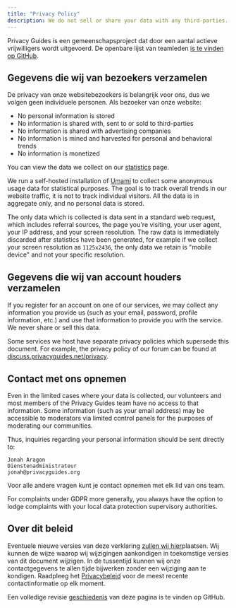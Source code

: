 ```yaml
---
title: "Privacy Policy"
description: We do not sell or share your data with any third-parties.
---
```


Privacy Guides is een gemeenschapsproject dat door een aantal actieve vrijwilligers wordt uitgevoerd. De openbare lijst van teamleden [is te vinden op GitHub](https://github.com/orgs/privacyguides/people).

## Gegevens die wij van bezoekers verzamelen

De privacy van onze websitebezoekers is belangrijk voor ons, dus we volgen geen individuele personen. Als bezoeker van onze website:

- No personal information is stored
- No information is shared with, sent to or sold to third-parties
- No information is shared with advertising companies
- No information is mined and harvested for personal and behavioral trends
- No information is monetized

You can view the data we collect on our [statistics](statistics.md) page.

We run a self-hosted installation of [Umami](https://umami.is) to collect some anonymous usage data for statistical purposes. The goal is to track overall trends in our website traffic, it is not to track individual visitors. All the data is in aggregate only, and no personal data is stored.

The only data which is collected is data sent in a standard web request, which includes referral sources, the page you're visiting, your user agent, your IP address, and your screen resolution. The raw data is immediately discarded after statistics have been generated, for example if we collect your screen resolution as `1125x2436`, the only data we retain is "mobile device" and not your specific resolution.

## Gegevens die wij van account houders verzamelen

If you register for an account on one of our services, we may collect any information you provide us (such as your email, password, profile information, etc.) and use that information to provide you with the service. We never share or sell this data.

Some services we host have separate privacy policies which supersede this document. For example, the privacy policy of our forum can be found at [discuss.privacyguides.net/privacy](https://discuss.privacyguides.net/privacy).

## Contact met ons opnemen

Even in the limited cases where your data is collected, our volunteers and most members of the Privacy Guides team have no access to that information. Some information (such as your email address) may be accessible to moderators via limited control panels for the purposes of moderating our communities.

Thus, inquiries regarding your personal information should be sent directly to:

```text
Jonah Aragon
Dienstenadministrateur
jonah@privacyguides.org
```

Voor alle andere vragen kunt je contact opnemen met elk lid van ons team.

For complaints under GDPR more generally, you always have the option to lodge complaints with your local data protection supervisory authorities.

## Over dit beleid

Eventuele nieuwe versies van deze verklaring [zullen wij hier](privacy-policy.md)plaatsen. Wij kunnen de wijze waarop wij wijzigingen aankondigen in toekomstige versies van dit document wijzigen. In de tussentijd kunnen wij onze contactgegevens te allen tijde bijwerken zonder een wijziging aan te kondigen. Raadpleeg het [Privacybeleid](privacy-policy.md) voor de meest recente contactinformatie op elk moment.

Een volledige revisie [geschiedenis](https://github.com/privacyguides/privacyguides.org/commits/main/docs/about/privacy-policy.md) van deze pagina is te vinden op GitHub.
